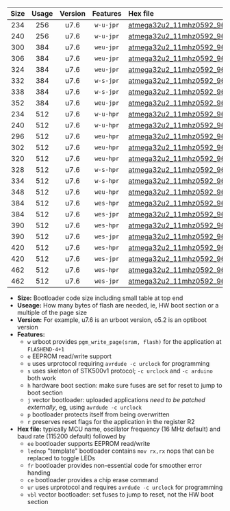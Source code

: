 |Size|Usage|Version|Features|Hex file|
|:-:|:-:|:-:|:-:|:--|
|234|256|u7.6|`w-u-jpr`|[atmega32u2_11mhz0592_9600bps_ur_vbl.hex](https://raw.githubusercontent.com/stefanrueger/urboot/main/atmega32u2_11mhz0592_9600bps_ur_vbl.hex)|
|240|256|u7.6|`w-u-jpr`|[atmega32u2_11mhz0592_9600bps_lednop_ur_vbl.hex](https://raw.githubusercontent.com/stefanrueger/urboot/main/atmega32u2_11mhz0592_9600bps_lednop_ur_vbl.hex)|
|300|384|u7.6|`weu-jpr`|[atmega32u2_11mhz0592_9600bps_ee_ur_vbl.hex](https://raw.githubusercontent.com/stefanrueger/urboot/main/atmega32u2_11mhz0592_9600bps_ee_ur_vbl.hex)|
|306|384|u7.6|`weu-jpr`|[atmega32u2_11mhz0592_9600bps_ee_lednop_ur_vbl.hex](https://raw.githubusercontent.com/stefanrueger/urboot/main/atmega32u2_11mhz0592_9600bps_ee_lednop_ur_vbl.hex)|
|324|384|u7.6|`weu-jpr`|[atmega32u2_11mhz0592_9600bps_ee_lednop_fr_ur_vbl.hex](https://raw.githubusercontent.com/stefanrueger/urboot/main/atmega32u2_11mhz0592_9600bps_ee_lednop_fr_ur_vbl.hex)|
|332|384|u7.6|`w-s-jpr`|[atmega32u2_11mhz0592_9600bps_vbl.hex](https://raw.githubusercontent.com/stefanrueger/urboot/main/atmega32u2_11mhz0592_9600bps_vbl.hex)|
|338|384|u7.6|`w-s-jpr`|[atmega32u2_11mhz0592_9600bps_lednop_vbl.hex](https://raw.githubusercontent.com/stefanrueger/urboot/main/atmega32u2_11mhz0592_9600bps_lednop_vbl.hex)|
|352|384|u7.6|`weu-jpr`|[atmega32u2_11mhz0592_9600bps_ee_lednop_fr_ce_ur_vbl.hex](https://raw.githubusercontent.com/stefanrueger/urboot/main/atmega32u2_11mhz0592_9600bps_ee_lednop_fr_ce_ur_vbl.hex)|
|234|512|u7.6|`w-u-hpr`|[atmega32u2_11mhz0592_9600bps_ur.hex](https://raw.githubusercontent.com/stefanrueger/urboot/main/atmega32u2_11mhz0592_9600bps_ur.hex)|
|240|512|u7.6|`w-u-hpr`|[atmega32u2_11mhz0592_9600bps_lednop_ur.hex](https://raw.githubusercontent.com/stefanrueger/urboot/main/atmega32u2_11mhz0592_9600bps_lednop_ur.hex)|
|296|512|u7.6|`weu-hpr`|[atmega32u2_11mhz0592_9600bps_ee_ur.hex](https://raw.githubusercontent.com/stefanrueger/urboot/main/atmega32u2_11mhz0592_9600bps_ee_ur.hex)|
|302|512|u7.6|`weu-hpr`|[atmega32u2_11mhz0592_9600bps_ee_lednop_ur.hex](https://raw.githubusercontent.com/stefanrueger/urboot/main/atmega32u2_11mhz0592_9600bps_ee_lednop_ur.hex)|
|320|512|u7.6|`weu-hpr`|[atmega32u2_11mhz0592_9600bps_ee_lednop_fr_ur.hex](https://raw.githubusercontent.com/stefanrueger/urboot/main/atmega32u2_11mhz0592_9600bps_ee_lednop_fr_ur.hex)|
|328|512|u7.6|`w-s-hpr`|[atmega32u2_11mhz0592_9600bps.hex](https://raw.githubusercontent.com/stefanrueger/urboot/main/atmega32u2_11mhz0592_9600bps.hex)|
|334|512|u7.6|`w-s-hpr`|[atmega32u2_11mhz0592_9600bps_lednop.hex](https://raw.githubusercontent.com/stefanrueger/urboot/main/atmega32u2_11mhz0592_9600bps_lednop.hex)|
|348|512|u7.6|`weu-hpr`|[atmega32u2_11mhz0592_9600bps_ee_lednop_fr_ce_ur.hex](https://raw.githubusercontent.com/stefanrueger/urboot/main/atmega32u2_11mhz0592_9600bps_ee_lednop_fr_ce_ur.hex)|
|384|512|u7.6|`wes-hpr`|[atmega32u2_11mhz0592_9600bps_ee.hex](https://raw.githubusercontent.com/stefanrueger/urboot/main/atmega32u2_11mhz0592_9600bps_ee.hex)|
|384|512|u7.6|`wes-jpr`|[atmega32u2_11mhz0592_9600bps_ee_vbl.hex](https://raw.githubusercontent.com/stefanrueger/urboot/main/atmega32u2_11mhz0592_9600bps_ee_vbl.hex)|
|390|512|u7.6|`wes-hpr`|[atmega32u2_11mhz0592_9600bps_ee_lednop.hex](https://raw.githubusercontent.com/stefanrueger/urboot/main/atmega32u2_11mhz0592_9600bps_ee_lednop.hex)|
|390|512|u7.6|`wes-jpr`|[atmega32u2_11mhz0592_9600bps_ee_lednop_vbl.hex](https://raw.githubusercontent.com/stefanrueger/urboot/main/atmega32u2_11mhz0592_9600bps_ee_lednop_vbl.hex)|
|420|512|u7.6|`wes-hpr`|[atmega32u2_11mhz0592_9600bps_ee_lednop_fr.hex](https://raw.githubusercontent.com/stefanrueger/urboot/main/atmega32u2_11mhz0592_9600bps_ee_lednop_fr.hex)|
|420|512|u7.6|`wes-jpr`|[atmega32u2_11mhz0592_9600bps_ee_lednop_fr_vbl.hex](https://raw.githubusercontent.com/stefanrueger/urboot/main/atmega32u2_11mhz0592_9600bps_ee_lednop_fr_vbl.hex)|
|462|512|u7.6|`wes-hpr`|[atmega32u2_11mhz0592_9600bps_ee_lednop_fr_ce.hex](https://raw.githubusercontent.com/stefanrueger/urboot/main/atmega32u2_11mhz0592_9600bps_ee_lednop_fr_ce.hex)|
|462|512|u7.6|`wes-jpr`|[atmega32u2_11mhz0592_9600bps_ee_lednop_fr_ce_vbl.hex](https://raw.githubusercontent.com/stefanrueger/urboot/main/atmega32u2_11mhz0592_9600bps_ee_lednop_fr_ce_vbl.hex)|

- **Size:** Bootloader code size including small table at top end
- **Useage:** How many bytes of flash are needed, ie, HW boot section or a multiple of the page size
- **Version:** For example, u7.6 is an urboot version, o5.2 is an optiboot version
- **Features:**
  + `w` urboot provides `pgm_write_page(sram, flash)` for the application at `FLASHEND-4+1`
  + `e` EEPROM read/write support
  + `u` uses urprotocol requiring `avrdude -c urclock` for programming
  + `s` uses skeleton of STK500v1 protocol; `-c urclock` and `-c arduino` both work
  + `h` hardware boot section: make sure fuses are set for reset to jump to boot section
  + `j` vector bootloader: uploaded applications *need to be patched externally*, eg, using `avrdude -c urclock`
  + `p` bootloader protects itself from being overwritten
  + `r` preserves reset flags for the application in the register R2
- **Hex file:** typically MCU name, oscillator frequency (16 MHz default) and baud rate (115200 default) followed by
  + `ee` bootloader supports EEPROM read/write
  + `lednop` "template" bootloader contains `mov rx,rx` nops that can be replaced to toggle LEDs
  + `fr` bootloader provides non-essential code for smoother error handing
  + `ce` bootloader provides a chip erase command
  + `ur` uses urprotocol and requires `avrdude -c urclock` for programming
  + `vbl` vector bootloader: set fuses to jump to reset, not the HW boot section
